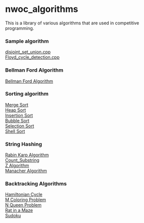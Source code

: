 # nwoc_algorithms
This is a library of various algorithms that are used in competitive programming.


### Sample algorithm
[disjoint_set_union.cpp](Algorithms/disjoint_set_union.cpp) <br />
[Floyd_cycle_detection.cpp](Algorithms/Linked_List/Floyd_cycle_detection.cpp)

### Bellman Ford Algorithm
 [Bellman Ford Algorithm](Bellman_Ford/BellmanFord.cpp)

### Sorting algorithm 
[Merge Sort](Algorithms/Sorting/merge_sort.cpp) <br/>
[Heap Sort](Algorithms/Sorting/heap_sort.cpp)<br/>
[Insertion Sort](Algorithms/Sorting/insertion_sort.cpp) <br/>
[Bubble Sort](Algorithms/Sorting/bubble_sort.cpp) <br/>
[Selection Sort](Algorithms/Sorting/selection_sort.cpp)<br/>
[Shell Sort](Algorithms/Sorting/ShellSort.cpp)

### String Hashing
[Rabin Karp Algorithm](Algorithms/String_Hashing/rabin_karp.cpp)<br/>
[Count_Substring](Algorithms/String_Hashing/count_substr.cpp) <br/>
[Z Algorithm](Algorithms/String_Hashing/z-algorithm.cpp)<br/>
[Manacher Algorithm](Algorithms/String_Hashing/manacher.cpp) <br/>

### Backtracking Algorithms
[Hamiltonian Cycle](https://github.com/SubhradeepSS/nwoc_algorithms/blob/master/Algorithms/Backtracking/Hamiltonian%20Cycle.cpp)<br/>
[M Coloring Problem](https://github.com/SubhradeepSS/nwoc_algorithms/blob/master/Algorithms/Backtracking/M%20Coloring%20Problem.cpp)<br/>
[N Queen Problem](https://github.com/SubhradeepSS/nwoc_algorithms/blob/master/Algorithms/Backtracking/N%20Queen%20Problem.cpp)<br/>
[Rat in a Maze](https://github.com/SubhradeepSS/nwoc_algorithms/blob/master/Algorithms/Backtracking/Rat%20in%20a%20Maze.cpp)<br/>
[Sudoku](https://github.com/SubhradeepSS/nwoc_algorithms/blob/master/Algorithms/Backtracking/Sudoku.cpp)
